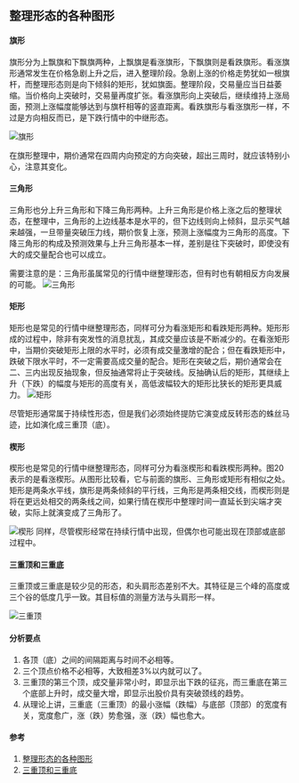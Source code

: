 ## 整理形态的各种图形

#### 旗形
旗形分为上飘旗和下飘旗两种，上飘旗是看涨旗形，下飘旗则是看跌旗形。看涨旗形通常发生在价格急剧上升之后，进入整理阶段。急剧上涨的价格走势犹如一根旗杆，而整理形态则是向下倾斜的矩形，犹如旗面。整理阶段，交易量应当日益萎缩。当价格向上突破时，交易量再度扩张。看涨旗形向上突破后，继续维持上涨局面，预测上涨幅度能够达到与旗杆相等的竖直距离。看跌旗形与看涨旗形一样，不过是方向相反而已，是下跌行情中的中继形态。

![旗形](/images/article/整理形态的各种图形/clearUp_01.jpg '旗形')

在旗形整理中，期价通常在四周内向预定的方向突破，超出三周时，就应该特别小心，注意其变化。
#### 三角形
三角形也分上升三角形和下降三角形两种。上升三角形是价格上涨之后的整理状态，在整理中，三角形的上边线基本是水平的，但下边线则向上倾斜，显示买气越来越强，一旦带量突破压力线，期价恢复上涨，预测上涨幅度为三角形的高度。下降三角形的构成及预测效果与上升三角形基本一样，差别是往下突破时，即使没有大的成交量配合也可以成立。

需要注意的是：三角形虽属常见的行情中继整理形态，但有时也有朝相反方向发展的可能。
![三角形](/images/article/整理形态的各种图形/clearUp_02.jpg '三角形')

#### 矩形
矩形也是常见的行情中继整理形态，同样可分为看涨矩形和看跌矩形两种。矩形形成的过程中，除非有突发性的消息扰乱，其成交量应该是不断减少的。在看涨矩形中，当期价突破矩形上限的水平时，必须有成交量激增的配合；但在看跌矩形中，跌破下限水平时，不一定需要高成交量的配合。矩形在突破之后，期价通常会在二、三内出现反抽现象，但反抽通常将止于突破线。反抽确认后的矩形，其继续上升（下跌）的幅度与矩形的高度有关，高低波幅较大的矩形比狭长的矩形更具威力。
![矩形](/images/article/整理形态的各种图形/clearUp_03.jpg '矩形')

尽管矩形通常属于持续性形态，但是我们必须始终提防它演变成反转形态的蛛丝马迹，比如演化成三重顶（底）。

#### 楔形
楔形也是常见的行情中继整理形态，同样可分为看涨楔形和看跌楔形两种。图20表示的是看涨楔形。从图形比较看，它与前面的旗形、三角形或矩形有相似之处。矩形是两条水平线，旗形是两条倾斜的平行线，三角形是两条相交线，而楔形则是将在更远处相交的两条线之间，如果行情在楔形中整理时间一直延长到尖端才突破，实际上就演变成了三角形了。

![楔形](/images/article/整理形态的各种图形/clearUp_04.jpg '楔形')
同样，尽管楔形经常在持续行情中出现，但偶尔也可能出现在顶部或底部过程中。


#### 三重顶和三重底
三重顶或三重底是较少见的形态，和头肩形态差别不大。其特征是三个峰的高度或三个谷的低度几乎一致。其目标值的测量方法与头肩形一样。

![三重顶](/images/article/整理形态的各种图形/sanChongDing_01.jpg '三重顶')

#### 分析要点
1. 各顶（底）之间的间隔距离与时间不必相等。
1. 三个顶点价格不必相等，大致相差3%以内就可以了。
1. 三重顶的第三个顶，成交量非常小时，即显示出下跌的征兆，而三重底在第三个底部上升时，成交量大增，即显示出股价具有突破颈线的趋势。
1. 从理论上讲，三重底（三重顶）的最小涨幅（跌幅）与底部（顶部）的宽度有关，宽度愈广，涨（跌）势愈强，涨（跌）幅也愈大。

#### 参考
1. [整理形态的各种图形](http://edu.cfachina.org/qhxy/QHABC/jsmfx/201510/t20151023_1878324.html '整理形态的各种图形')
1. [三重顶和三重底](http://edu.cfachina.org/qhxy/QHABC/jsmfx/201510/t20151023_1878326.html '三重顶和三重底')

